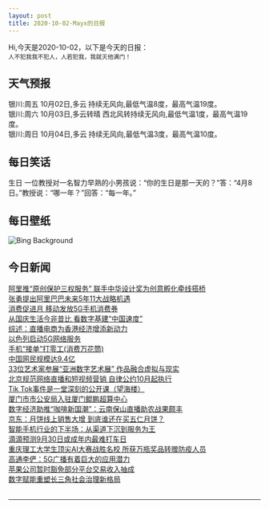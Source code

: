 ```yaml
---
layout: post
title: 2020-10-02-Mayx的日报
---
```


Hi,今天是2020-10-02，以下是今天的日报：<br><small>
人不犯我我不犯人，人若犯我，我就灭他满门！</small><!--more-->
## 天气预报
银川:周五 10月02日,多云 持续无风向,最低气温8度，最高气温19度。<br>银川:周六 10月03日,多云转晴 西北风转持续无风向,最低气温1度，最高气温19度。<br>银川:周日 10月04日,多云 持续无风向,最低气温3度，最高气温10度。
## 每日笑话
生日 一位教授对一名智力早熟的小男孩说：“你的生日是那一天的？”答：“4月8日。”教授说：“哪一年？”回答：“每一年。”
## 每日壁纸
![Bing Background](https://cn.bing.com/th?id=OHR.SingaporeLanterns_EN-US2165733985_1920x1080.jpg&rf=LaDigue_1920x1080.jpg&pid=hp "Lantern display celebrating the Mid-Autumn Festival in Singapore (© Khin/Getty Images)")
## 今日新闻

[阿里推“原创保护三权服务” 联手中华设计奖为创意孵化牵线搭桥](http://it.people.com.cn/n1/2020/0930/c1009-31881452.html)   
[张勇提出阿里巴巴未来5年11大战略机遇](http://it.people.com.cn/n1/2020/0930/c1009-31881444.html)   
[消费促进月 移动发放5G手机消费券](http://it.people.com.cn/n1/2020/0930/c1009-31881404.html)   
[从国庆生活今非昔比 看数字基建“中国速度”](http://it.people.com.cn/n1/2020/0930/c1009-31881408.html)   
[综述：直播电商为香港经济增添新动力](http://it.people.com.cn/n1/2020/0930/c1009-31880727.html)   
[以色列启动5G网络服务](http://it.people.com.cn/n1/2020/0930/c1009-31880730.html)   
[手机“接单”打零工(消费万花筒)](http://it.people.com.cn/n1/2020/0930/c1009-31880761.html)   
[中国网民规模达9.4亿](http://it.people.com.cn/n1/2020/0930/c1009-31880780.html)   
[33位艺术家参展“亚洲数字艺术展” 作品融合虚拟与现实](http://it.people.com.cn/n1/2020/0930/c1009-31880717.html)   
[北京规范网络直播和短视频营销 自律公约10月起执行](http://it.people.com.cn/n1/2020/0930/c1009-31880756.html)   
[Tik Tok事件是一堂深刻的公开课（望海楼）](http://it.people.com.cn/n1/2020/0930/c1009-31880781.html)   
[厦门市市公安局入驻厦门鲲鹏超算中心](http://it.people.com.cn/n1/2020/0930/c1009-31880669.html)   
[数字经济助推“咖啡新国潮”：云南保山直播助农战果颇丰](http://it.people.com.cn/n1/2020/0930/c1009-31880681.html)   
[京东：月饼线上销售大增 到底谁还在买五仁月饼？](http://it.people.com.cn/n1/2020/0929/c1009-31880026.html)   
[智能手机行业的下半场：从渠道下沉到服务为王](http://it.people.com.cn/n1/2020/0929/c1009-31879890.html)   
[滴滴预测9月30日或成年内最难打车日](http://it.people.com.cn/n1/2020/0929/c1009-31879834.html)   
[重庆理工大学生顶尖AI大赛战胜名校 所获万瓶奖品转赠防疫人员](http://it.people.com.cn/n1/2020/0929/c1009-31879811.html)   
[高通李俨：5G广播有着巨大的应用潜力](http://it.people.com.cn/n1/2020/0929/c1009-31879806.html)   
[苹果公司暂时豁免部分平台交易收入抽成](http://it.people.com.cn/n1/2020/0929/c1009-31879360.html)   
[数字赋能重塑长三角社会治理新格局](http://it.people.com.cn/n1/2020/0929/c1009-31879373.html)   
<br />

***

<small></small>
